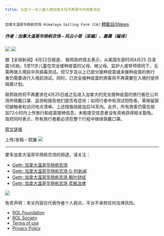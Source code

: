 ```yaml
---
title: 五至十一岁儿童入境加拿大将不再需中共病毒测试
---
```

`加拿大温哥华扬帆农场 Himalaya Sailing Farm (CA)` [轉載自GNews](https://gnews.org/zh-hans/2413407/)

##### 作者：加拿大温哥华扬帆农场 – 风云小哥（采编）、晨熹（编译）
 ![](https://assets.gnews.org/wp-content/uploads/2022/03/截屏2022-03-22-上午10.53.46-3.png) 
![](https://assets.gnews.org/wp-content/uploads/2022/04/111-19.png)
 
据【全球新闻】4月22日报道， 联邦政府周五表示，从美国东部时间4月25 日凌晨1点始，5至11岁儿童在完全接种疫苗的父母、继父母、监护人或导师陪同下，无需再做入境前中共病毒测试。但12岁及以上已部分接种疫苗或未接种疫苗的旅行者仍需要进行入境前测试。同时，已完全接种疫苗的旅客将不再需要在入境时提供隔离计划。
 
联邦政府将不再要求在4月25日或之后进入加拿大的完全接种疫苗的旅行者在公共场所佩戴口罩、监测和报告他们是否有症状；如同行者中有测试阳性者，需保留密切接触者和访问地点清单。上述措施指抵加后14天内。此外，所有旅客仍需在抵加72小时内上传旅行和疫苗接种信息，未能提交信息者没有资格获得相关豁免。政府同时表示，所有旅行者都必须在整个行程中继续佩戴口罩。
 
[原文链接](https://globalnews.ca/news/8778158/canada-covid-19-border-rule-changes-kids-5-11/)
 
上传/发稿 – 熙攘
 ![](https://assets.gnews.org/wp-content/uploads/2022/03/截屏2022-03-22-上午10.53.46-3.png) 
* * *
 
更多加拿大温哥华扬帆农场的频道，请关注：
 
- [Gettr: 加拿大温哥华扬帆农场](https://gettr.com/user/torontofarmcn)
- [Gettr: 加拿大温哥华扬帆农场 G-时新闻](https://gettr.com/user/torontofarmnews)
- [Gettr: 加拿大温哥华扬帆农场 枫叶财经](https://gettr.com/user/maplefinance)
- [Gettr: 加拿大温哥华扬帆农场 蓝枫法律](https://gettr.com/user/lanfengfalv)

 ![](https://assets.gnews.org/wp-content/uploads/2021/10/Canada_YF_banner_CN.png) 

免责声明：本文内容仅代表作者个人观点，平台不承担任何法律风险。
  
- [ROL Foundation](https://rolfoundation.org/)
- [ROL Society](https://rolsociety.org/)
- [Terms of use](https://gnews.org/terms-of-use-3/)
- [Privacy Policy](https://gnews.org/privacy-policy/)
